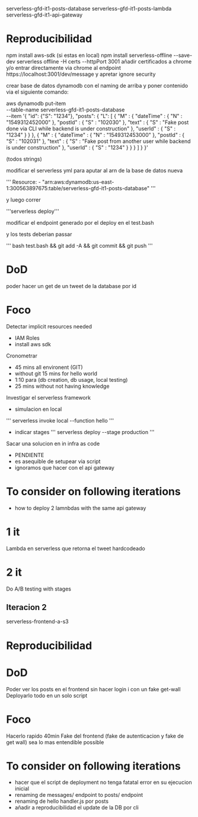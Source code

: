 

serverless-gfd-it1-posts-database
serverless-gfd-it1-posts-lambda
serverless-gfd-it1-api-gateway


Reproducibilidad
================

npm install aws-sdk (si estas en local)
npm install serverless-offline --save-dev
serverless offline -H certs  --httpPort 3001
añadir certificados a chrome y/o entrar directamente via chrome al endpoint  https://localhost:3001/dev/message y apretar ignore security

crear base de datos dynamodb con el naming de arriba
y poner contenido via el siguiente comando:

aws dynamodb put-item \
    --table-name serverless-gfd-it1-posts-database \
    --item '{
      "id": {"S": "1234"}, "posts": { "L": [    { "M" : {        "dateTime" : { "N" : "1549312452000" },        "postId" : { "S" : "102030" },        "text" : { "S" : "Fake post done via CLI while backend is under construction" },        "userId" : { "S" : "1234" }      }    },    { "M" : {        "dateTime" : { "N" : "1549312453000" },        "postId" : { "S" : "102031" },        "text" : { "S" : "Fake post from another user while backend is under construction" },        "userId" : { "S" : "1234" }      }    }  ] }
    }'


(todos strings)

modificar el serverless yml para aputar al arn de la base de datos nueva

'''
      Resource:
        - "arn:aws:dynamodb:us-east-1:300563897675:table/serverless-gfd-it1-posts-database"
'''	


y luego correr 

'''serverless deploy'''

modificar el endpoint generado por el deploy en el test.bash


y los tests deberian passar 

'''
bash test.bash && git add -A && git commit && git push
'''


DoD
===
poder hacer un get de un tweet de la database por id 

Foco
=====
Detectar implicit resources needed
- IAM Roles
- install aws sdk

Cronometrar
- 45 mins all environent (GIT) 
- without git 15 mins for hello world
- 1:10 para (db creation, db usage, local testing)
- 25 mins without not having knowledge

Investigar el serverless framework
- simulacion en local 

'''
serverless invoke local --function hello 
'''

- indicar stages 
'''
serverless deploy --stage production
'''

Sacar una solucion en in infra as code
- PENDIENTE
- es asequible de setupear via script 
- ignoramos que hacer con el api gateway


To consider on following iterations
==================================
- how to deploy 2 lamnbdas with the same api gateway

1 it
=====
Lambda en serverless que retorna el tweet hardcodeado

2 it 
=====
Do A/B testing with stages




## Iteracion 2


serverless-frontend-a-s3


Reproducibilidad
================


DoD
===
Poder ver los posts en el frontend sin hacer login i con un fake get-wall
Deployarlo todo en un solo script

Foco
=====
Hacerlo rapido 40min
Fake del frontend (fake de autenticacion y fake de get wall) sea lo mas entendible possible 


To consider on following iterations
==================================
- hacer que el script de deployment no tenga fatatal error en su ejecucion inicial
- renaming de messages/ endpoint to posts/ endpoint
- renaming de hello handler.js por posts
- añadir a reproducibilidad el update de la DB por cli





